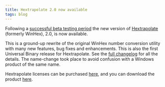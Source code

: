 ```yaml
---
title: Hextrapolate 2.0 now available
tags: blog
---
```


Following a [successful beta testing period](http://www.wincent.com/a/news/archives/2007/04/hextrapolate_20.php) the new version of [Hextrapolate](https://hex.wincent.com) (formerly WinHex), 2.0, is now available.

This is a ground-up rewrite of the original WinHex number conversion utility with many new features, bug fixes and enhancements. This is also the first Universal Binary release for Hextrapolate. See the [full changelog](http://www.wincent.com/a/products/hextrapolate/history/) for all the details. The name-change took place to avoid confusion with a Windows product of the same name.

Hextrapolate licenses can be purchased [here](https://secure.wincent.com/a/products/hextrapolate/purchase/), and you can download the product [here](http://www.wincent.com/a/products/hextrapolate/download/).
